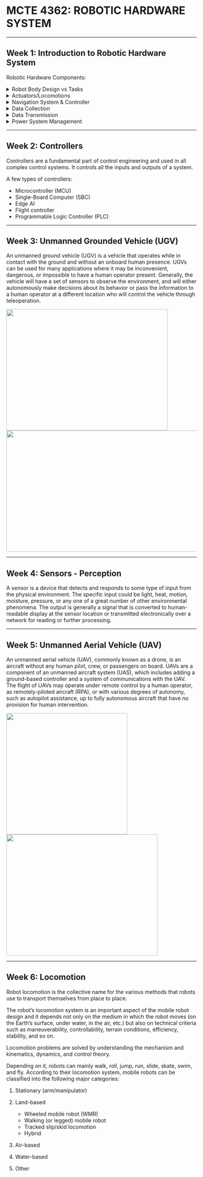# MCTE 4362: ROBOTIC HARDWARE SYSTEM

----

## Week 1: Introduction to Robotic Hardware System

Robotic Hardware Components:

<details>
  <summary> Robot Body Design vs Tasks </summary>
  
   - Body shapes and materials use for different application (Underwater, Ground, Air, Space). Regulation, Certification and Compliant Needed?
  
</details>

<details>
  <summary> Actuators/Locomotions </summary>
  
   - Types of actuator. To move the main body of the robot (Tires, motors, rotor, drivers n etc). Add on accesories to the robot (Manipulator, End Effector, Custom/Specific task, Servo, Dyanmixal Servo, DC/AC Motor, Hydraulics, Pneumatic, Linear actuator etc). Bearing, Sliders, Gears, Pulley System, Slip Ring, Linear etc)
  
</details>

<details>
  <summary> Navigation System & Controller </summary>
  
   - Types of sensors/controller for perception and navigation. (Types of Computer (Edge AI, Industrial PC, PC104, DAQ, Controller) Sensor (LIDAR, Camera IR/Color/Thermal, Depth Camera, Radar, Ultrasonic, Laser, Bumper Sensor, Magnetic Guide, IMU, Encoder etc)
  
</details>

<details>
  <summary> Data Collection </summary>
  
  -  Types of Instruments for data collections. (Remote Sensing, Mapping, Surveillance, etc)
  
</details>
    
<details>
  <summary> Data Transmission </summary>
  
   - Types of communication devices and protocols. Cables (Digital vs Analog, RS232/485/422, BUS, CAN, HARP, I2C, ISP, Ethernet, OPTIC etc)  vs Wireless (IR, Bluetooth, WIFI, BLE, RF, Satellite, Telco 4G/5G, GPRS & etc)
  
</details>
    
<details>
  <summary> Power System Management </summary>
  
   - Types of power supply. AC, DC cables. Batteries. Engin. Renewable Energy. 
  
</details>

----

## Week 2: Controllers

Controllers are a fundamental part of control engineering and used in all complex control systems. It controls all the inputs and outputs of a system.

A few types of controllers:

- Microcontroller (MCU)
- Single-Board Computer (SBC)
- Edge AI
- Flight controller
- Programmable Logic Controller (PLC)

----

## Week 3: Unmanned Grounded Vehicle (UGV)

An unmanned ground vehicle (UGV) is a vehicle that operates while in contact with the ground and without an onboard human presence. UGVs can be used for many applications where it may be inconvenient, dangerous, or impossible to have a human operator present. Generally, the vehicle will have a set of sensors to observe the environment, and will either autonomously make decisions about its behavior or pass the information to a human operator at a different location who will control the vehicle through teleoperation.

<img src = "https://www.researchgate.net/profile/Emmanuel-Nuno/publication/33421071/figure/fig2/AS:394294063058951@1471018438575/Figura-5-Sojourner-NASA-JPL-9.png" width = "427" height = "320"><img src = "https://i.rtings.com/assets/products/7GW60hMa/irobot-roomba-675/design-medium.jpg" width = "570" height = "320">

----

## Week 4: Sensors - Perception

A sensor is a device that detects and responds to some type of input from the physical environment. The specific input could be light, heat, motion, moisture, pressure, or any one of a great number of other environmental phenomena. The output is generally a signal that is converted to human-readable display at the sensor location or transmitted electronically over a network for reading or further processing.

----

## Week 5: Unmanned Aerial Vehicle (UAV)

An unmanned aerial vehicle (UAV), commonly known as a drone, is an aircraft without any human pilot, crew, or passengers on board. UAVs are a component of an unmanned aircraft system (UAS), which includes adding a ground-based controller and a system of communications with the UAV. The flight of UAVs may operate under remote control by a human operator, as remotely-piloted aircraft (RPA), or with various degrees of autonomy, such as autopilot assistance, up to fully autonomous aircraft that have no provision for human intervention.

<img src = "https://www5.djicdn.com/cms_uploads/product_comparison/cover/52/small_895bd851d5dd9820148f8a5f2d3c53f7%402x.jpg" width = "320" height = "320"><img src = "https://www.cameralabs.com/wp-content/uploads/2021/02/DJI-FPV-Hover-crop.jpg" width = "400" height = "320">

----

## Week 6: Locomotion

Robot locomotion is the collective name for the various methods that robots use to transport themselves from place to place.

The robot’s locomotion system is an important aspect of the mobile robot design and it depends not only on the medium in which the robot moves (on the Earth’s surface, under water, in the air, etc.) but also on technical criteria such as maneuverability, controllability, terrain conditions, efficiency, stability, and so on.

Locomotion problems are solved by understanding the mechanism and kinematics, dynamics, and control theory.

Depending on it, robots can mainly walk, roll, jump, run, slide, skate, swim, and fly. According to their locomotion system, mobile robots can be classified into the following major categories:


1. Stationary (arm/manipulator)
2. Land-based

    - Wheeled mobile robot (WMR)
    - Walking (or legged) mobile robot
    - Tracked slip/skid locomotion
    - Hybrid

3. Air-based
4. Water-based
5. Other

